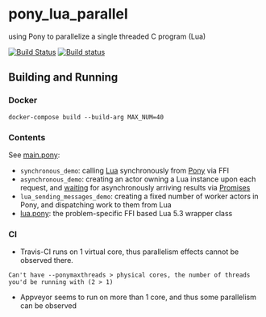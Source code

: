 # pony_lua_parallel
 using Pony to parallelize a single threaded C program (Lua)

[![Build Status](https://travis-ci.org/d-led/pony_lua_parallel.svg?branch=master)](https://travis-ci.org/d-led/pony_lua_parallel) [![Build status](https://ci.appveyor.com/api/projects/status/wp5hcrquow7ye56p/branch/master?svg=true)](https://ci.appveyor.com/project/d-led/pony-lua-parallel/branch/master)


## Building and Running

### Docker

```
docker-compose build --build-arg MAX_NUM=40
```

### Contents

See [main.pony](main.pony):

- `synchronous_demo`: calling [Lua](https://www.lua.org/manual/5.3/) synchronously from [Pony](http://tutorial.ponylang.org/) via FFI
- `asynchronous_demo`: creating an actor owning a Lua instance upon each request, and [waiting](https://stdlib.ponylang.io/promises-Promises/#join) for asynchronously arriving results via [Promises](https://patterns.ponylang.io/async/actorpromise.html)
- `lua_sending_messages_demo`: creating a fixed number of worker actors in Pony, and dispatching work to them from Lua
- [lua.pony](lua.pony): the problem-specific FFI based Lua 5.3 wrapper class

### CI

- Travis-CI runs on 1 virtual core, thus parallelism effects cannot be observed there.

```
Can't have --ponymaxthreads > physical cores, the number of threads you'd be running with (2 > 1)
```

- Appveyor seems to run on more than 1 core, and thus some parallelism can be observed
